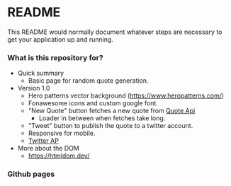 # README #

This README would normally document whatever steps are necessary to get your application up and running.

### What is this repository for? ###

* Quick summary
    - Basic page for random quote generation. 
* Version 1.0
    - Hero patterns vector background (https://www.heropatterns.com/)
    - Fonawesome icons and custom google font. 
    - "New Quote" button fetches a new quote from [Quote Api](https://forismatic.com/en/api/)
        - Loader in between when fetches take long.
    - "Tweet" button to publish the quote to a twitter account.
    - Responsive for mobile.
    - [Twitter AP](https://developer.twitter.com/en/docs/twitter-for-websites/tweet-button/guides/web-intent)
* More about the DOM
    - https://htmldom.dev/

### Github pages
